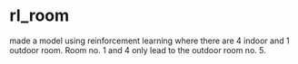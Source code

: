 # rl_room
made a model using reinforcement learning where there are 4 indoor and 1 outdoor room. Room no. 1 and 4 only lead to the outdoor room no. 5.
